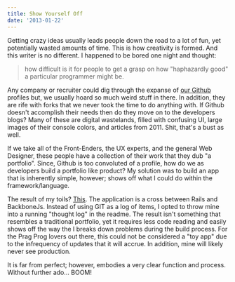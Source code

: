 ```yaml
---
title: Show Yourself Off
date: '2013-01-22'
---
```


Getting crazy ideas usually leads people down the road to a lot of fun, yet
potentially wasted amounts of time. This is how creativity is formed. And this
writer is no different. I happened to be bored one night and thought:

> how difficult is it for people to get a grasp on how "haphazardly good" a particular programmer might be.

Any company or recruiter could dig through the expanse of [our Github][1]
profiles but, we usually hoard so much weird stuff in there. In addition, they
are rife with forks that we never took the time to do anything with. If Github
doesn't accomplish their needs then do they move on to the developers blogs? Many of these
are digital wastelands, filled with confusing UI, large images of their console colors,
and articles from 2011. Shit, that's a bust as well.

If we take all of the Front-Enders, the UX experts, and the general Web Designer,
these people have a collection of their work that they dub "a portfolio". Since,
Github is too convoluted of a profile, how do we as developers build a portfolio
like product? My solution was to build an app that is inherently simple, however;
shows off what I could do within the framework/language.

The result of my toils? [This][2]. The application is a cross between Rails and
BackboneJs. Instead of using GIT as a log of items, I opted to throw mine into
a running "thought log" in the readme. The result isn't something that resembles a traditional
portfolio, yet it requires less code reading and easily shows off the way the
I breaks down problems during the build process. For the Prag Prog lovers out there,
this could not be considered a "toy app" due to the infrequency of updates that
it will accrue. In addition, mine will likely never see production.

It is far from perfect; however, embodies a very clear function and process. Without further
ado... BOOM!

[1]: https://github.com/braidn
[2]: https://github.com/braidn/rails_presentation
